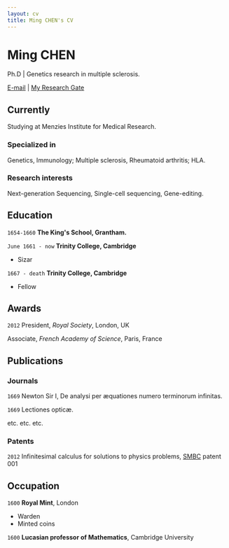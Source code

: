 ```yaml
---
layout: cv
title: Ming CHEN's CV
---
```

# Ming CHEN
Ph.D | Genetics research in multiple sclerosis.

<div id="webaddress">
<a href="mingchen720@gmail.com">E-mail</a>
| <a href="https://www.researchgate.net/profile/Ming_Chen173/research">My Research Gate</a>
</div>


## Currently

Studying at Menzies Institute for Medical Research.

### Specialized in

Genetics, Immunology; Multiple sclerosis, Rheumatoid arthritis; HLA.


### Research interests

Next-generation Sequencing, Single-cell sequencing, Gene-editing.


## Education

`1654-1660`
__The King's School, Grantham.__

`June 1661 - now`
__Trinity College, Cambridge__

- Sizar

`1667 - death`
__Trinity College, Cambridge__

- Fellow



## Awards

`2012`
President, *Royal Society*, London, UK

Associate, *French Academy of Science*, Paris, France



## Publications

<!-- A list is also available [online](http://scholar.google.co.uk/citations?user=LTOTl0YAAAAJ) -->

### Journals

`1669`
Newton Sir I, De analysi per æquationes numero terminorum infinitas. 

`1669`
Lectiones opticæ.

etc. etc. etc.

### Patents

`2012`
Infinitesimal calculus for solutions to physics problems, [SMBC](http://www.techdirt.com/articles/20121011/09312820678/if-patents-had-been-around-time-newton.shtml) patent 001


## Occupation

`1600`
__Royal Mint__, London

- Warden
- Minted coins

`1600`
__Lucasian professor of Mathematics__, Cambridge University



<!-- ### Footer

Last updated: May 2013 -->


